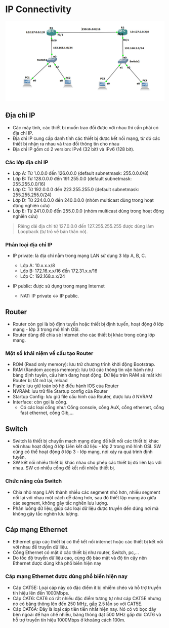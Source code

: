 # IP Connectivity
![](../CCNA%20Network/image/ima2.jpg)       
## Địa chỉ IP
- Các máy tính, các thiết bị muốn trao đổi được với nhau thì cần phải có địa chỉ IP. 
- Địa chỉ IP cung cấp danh tính các thiết bị được kết nối mạng, từ đó các thiết bị nhận ra nhau và trao đổi thông tin cho nhau
- Địa chỉ IP gồm có 2 version: IPv4 (32 bit) và IPv6 (128 bit).
### Các lớp địa chỉ IP 
* Lớp A: Từ 1.0.0.0 đến 126.0.0.0 (default subnetmask: 255.0.0.0/8)
* Lớp B: Từ 128.0.0.0 đến 191.255.0.0 (default subnetmask: 255.255.0.0/16)
* Lớp C: Từ 192.0.0.0 đến 223.255.255.0 (default subnetmask: 255.255.255.0/24)     
* Lớp D: Từ 224.0.0.0 đến 240.0.0.0 (nhóm multicast dùng trong hoạt động nghiên cứu)
* Lớp E: Từ 241.0.0.0 đến 255.0.0.0 (nhóm multicast dùng trong hoạt động nghiên cứu)
> Riêng dải địa chỉ từ 127.0.0.0 đến 127.255.255.255 được dùng làm Loopback (tự trỏ về bản thân nó).
### Phân loại địa chỉ IP
* IP private: là địa chỉ nằm trong mạng LAN sử dụng 3 lớp A, B, C.
    * Lớp A: 10.x.x.x/8
    * Lớp B: 172.16.x.x/16 đến 172.31.x.x/16
    * Lớp C: 192.168.x.x/24 

* IP public: được sử dụng trong mạng Internet
    * NAT: IP private <-> IP public.    

## Router     
* Router còn gọi là bộ định tuyến hoặc thiết bị định tuyến, hoạt động ở lớp mạng - lớp 3 trong mô hình OSI.
* Router dùng để chia sẻ Internet cho các thiết bị khác trong cùng lớp mạng.
### Một số khái niệm về cấu tạo Router
* ROM (Read only memory): lưu trữ chương trình khởi động Bootstrap.
* RAM (Random access memory): lưu trữ các thông tin vận hành như bảng định tuyến, cấu hình đang hoạt động. Dữ liệu trên RAM sẽ mất khi Router bị tắt mở lại, reload
* Flash: lưu giữ toàn bộ hệ điều hành IOS của Router
* NVRAM: lưu trữ file Startup config của Router
* Startup Config: lưu giữ file cấu hình của Router, được lưu ở NVRAM 
* Interface: còn gọi là cổng. 
    * Có các loại cổng như: Cổng console, cổng AuX, cổng ethernet, cổng fast ethernet, cổng Gib,...

## Switch
* Switch là thiết bị chuyển mạch mạng dùng để kết nối các thiết bị khác với nhau hoạt động ở lớp Liên kết dữ liệu - lớp 2 trong mô hình OSI. SW cũng có thể hoạt động ở lớp 3 - lớp mạng, nơi xảy ra quá trình định tuyến.
* SW kết nối nhiều thiết bị khác nhau cho phép các thiết bị đó liên lạc với nhau. SW có nhiều cổng để kết nối nhiều thiết bị.
### Chức năng của Switch
* Chia nhỏ mạng LAN thành nhiều các segment nhỏ hơn, nhiều segment nối lại với nhau một cách dễ dàng hơn, sau đó thiết lập mạng ảo giữa các segment, không gây tắc nghẽn lưu lượng.
* Phân luồng dữ liệu, giúp các loại dữ liệu được truyền đến đúng nơi mà không gây tắc nghẽn lưu lượng.

## Cáp mạng Ethernet
* Ethernet giúp các thiết bị có thể kết nối internet hoặc các thiết bị kết nối với nhau để truyền dữ liệu.
* Cổng Ethernet có mặt ở các thiết bị như router, Switch, pc,...
* Do tốc độ truyền dữ liệu cao, cùng độ bảo mật và độ tin cậy nên Ethernet được dùng khá phổ biến hiện nay
### Cáp mạng Ethernet được dùng phổ biến hiện nay
* Cáp CAT5E: Loại cáp này có đặc điểm ít bị nhiễm chéo và hỗ trợ truyền tín hiệu lên đến 1000Mbps.
* Cáp CAT6: CAT6 có rất nhiều đặc điểm tương tự như cáp CAT5E nhưng nó có băng thông lên đến 250 MHz, gấp 2.5 lần so với CAT5E.
* Cáp CAT6A: Đây là loại cáp tiên tiến nhất hiện nay. Nó có vỏ bọc dày bên ngoài để hạn chế nhiễu, băng thông đạt 500 MHz gấp đôi CAT6 và hỗ trợ truyền tín hiệu 1000Mbps ở khoảng cách 100m.